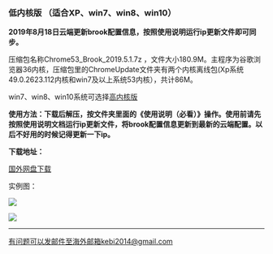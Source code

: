 ### 低内核版 （适合XP、win7、win8、win10）

**2019年8月18日云端更新brook配置信息，按照使用说明运行ip更新文件即可同步。**

压缩包名称Chrome53_Brook_2019.5.1.7z ，文件大小180.9M。主程序为谷歌浏览器36内核，压缩包里的ChromeUpdate文件夹有两个内核离线包(Xp系统49.0.2623.112内核和win7及以上系统53内核），共计86M。

win7、win8、win10系统可选择[高内核版](https://github.com/Alvin9999/new-pac/wiki/%E9%AB%98%E5%86%85%E6%A0%B8%E7%89%88)

**使用方法：下载后解压，按文件夹里面的《使用说明（必看）》操作。使用前请先按照使用说明文档运行ip更新文件，将brook配置信息更新到最新的云端配置。以后不好用的时候记得更新一下ip。**

**下载地址：**

[国外网盘下载](http://108.61.224.82/lib2/Chrome53_Brook_2019.5.1.7z) 

实例图：

![](https://raw.githubusercontent.com/Alvin9999/pac2/master/softimag/53brook1.png)

![](https://raw.githubusercontent.com/Alvin9999/pac2/master/softimag/53brook2.png)

***

有问题可以发邮件至海外邮箱kebi2014@gmail.com
